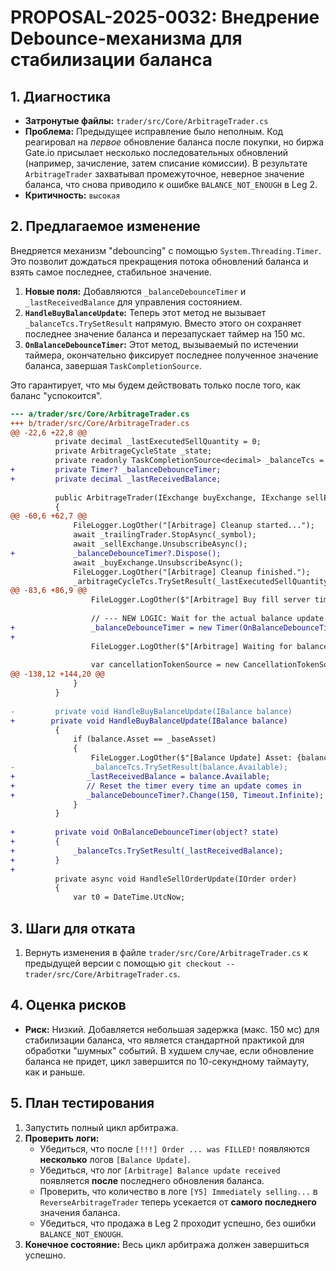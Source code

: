 # PROPOSAL-2025-0032: Внедрение Debounce-механизма для стабилизации баланса

## 1. Диагностика

- **Затронутые файлы:** `trader/src/Core/ArbitrageTrader.cs`
- **Проблема:** Предыдущее исправление было неполным. Код реагировал на *первое* обновление баланса после покупки, но биржа Gate.io присылает несколько последовательных обновлений (например, зачисление, затем списание комиссии). В результате `ArbitrageTrader` захватывал промежуточное, неверное значение баланса, что снова приводило к ошибке `BALANCE_NOT_ENOUGH` в Leg 2.
- **Критичность:** `высокая`

## 2. Предлагаемое изменение

Внедряется механизм "debouncing" с помощью `System.Threading.Timer`. Это позволит дождаться прекращения потока обновлений баланса и взять самое последнее, стабильное значение.

1.  **Новые поля:** Добавляются `_balanceDebounceTimer` и `_lastReceivedBalance` для управления состоянием.
2.  **`HandleBuyBalanceUpdate`:** Теперь этот метод не вызывает `_balanceTcs.TrySetResult` напрямую. Вместо этого он сохраняет последнее значение баланса и перезапускает таймер на 150 мс.
3.  **`OnBalanceDebounceTimer`:** Этот метод, вызываемый по истечении таймера, окончательно фиксирует последнее полученное значение баланса, завершая `TaskCompletionSource`.

Это гарантирует, что мы будем действовать только после того, как баланс "успокоится".

```diff
--- a/trader/src/Core/ArbitrageTrader.cs
+++ b/trader/src/Core/ArbitrageTrader.cs
@@ -22,6 +22,8 @@
          private decimal _lastExecutedSellQuantity = 0;
          private ArbitrageCycleState _state;
          private readonly TaskCompletionSource<decimal> _balanceTcs = new();
+         private Timer? _balanceDebounceTimer;
+         private decimal _lastReceivedBalance;
  
          public ArbitrageTrader(IExchange buyExchange, IExchange sellExchange)
          {
@@ -60,6 +62,7 @@
              FileLogger.LogOther("[Arbitrage] Cleanup started...");
              await _trailingTrader.StopAsync(_symbol);
              await _sellExchange.UnsubscribeAsync();
+             _balanceDebounceTimer?.Dispose();
              await _buyExchange.UnsubscribeAsync();
              FileLogger.LogOther("[Arbitrage] Cleanup finished.");
              _arbitrageCycleTcs.TrySetResult(_lastExecutedSellQuantity); // Signal that the entire cycle is complete
@@ -83,6 +86,9 @@
                  FileLogger.LogOther($"[Arbitrage] Buy fill server time: {buyFillServerTimeStr}, Handler entered: {t0:HH:mm:ss.fff}");
                  
                  // --- NEW LOGIC: Wait for the actual balance update ---
+                 _balanceDebounceTimer = new Timer(OnBalanceDebounceTimer, null, Timeout.Infinite, Timeout.Infinite);
+
                  FileLogger.LogOther($"[Arbitrage] Waiting for balance update for asset '{_baseAsset}'...");
                  
                  var cancellationTokenSource = new CancellationTokenSource(TimeSpan.FromSeconds(10));
@@ -138,12 +144,20 @@
              }
          }
  
-         private void HandleBuyBalanceUpdate(IBalance balance)
+        private void HandleBuyBalanceUpdate(IBalance balance)
          {
              if (balance.Asset == _baseAsset)
              {
                  FileLogger.LogOther($"[Balance Update] Asset: {balance.Asset}, Available: {balance.Available}");
-                 _balanceTcs.TrySetResult(balance.Available);
+                _lastReceivedBalance = balance.Available;
+                // Reset the timer every time an update comes in
+                _balanceDebounceTimer?.Change(150, Timeout.Infinite);
              }
          }
  
+         private void OnBalanceDebounceTimer(object? state)
+         {
+             _balanceTcs.TrySetResult(_lastReceivedBalance);
+         }
+
          private async void HandleSellOrderUpdate(IOrder order)
          {
              var t0 = DateTime.UtcNow;

```

## 3. Шаги для отката

1.  Вернуть изменения в файле `trader/src/Core/ArbitrageTrader.cs` к предыдущей версии с помощью `git checkout -- trader/src/Core/ArbitrageTrader.cs`.

## 4. Оценка рисков

- **Риск:** Низкий. Добавляется небольшая задержка (макс. 150 мс) для стабилизации баланса, что является стандартной практикой для обработки "шумных" событий. В худшем случае, если обновление баланса не придет, цикл завершится по 10-секундному таймауту, как и раньше.

## 5. План тестирования

1.  Запустить полный цикл арбитража.
2.  **Проверить логи:**
    - Убедиться, что после `[!!!] Order ... was FILLED!` появляются **несколько** логов `[Balance Update]`.
    - Убедиться, что лог `[Arbitrage] Balance update received` появляется **после** последнего обновления баланса.
    - Проверить, что количество в логе `[Y5] Immediately selling...` в `ReverseArbitrageTrader` теперь усекается от **самого последнего** значения баланса.
    - Убедиться, что продажа в Leg 2 проходит успешно, без ошибки `BALANCE_NOT_ENOUGH`.
3.  **Конечное состояние:** Весь цикл арбитража должен завершиться успешно.
